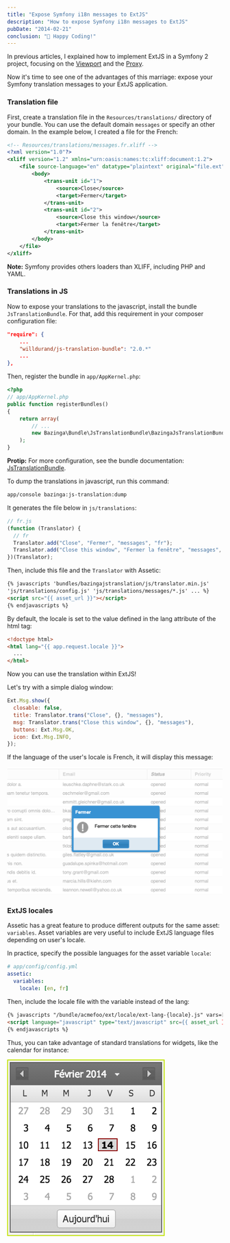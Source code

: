 ```yaml
---
title: "Expose Symfony i18n messages to ExtJS"
description: "How to expose Symfony i18n messages to ExtJS"
pubDate: "2014-02-21"
conclusion: "💃 Happy Coding!"
---
```


In previous articles, I explained how to implement ExtJS in a Symfony 2 project, focusing on the [Viewport](../2014-02-04-extjs-with-symfony-part1) and the [Proxy](../2014-02-09-extjs-with-symfony-part2).

Now it's time to see one of the advantages of this marriage: expose your Symfony translation messages to your ExtJS application.

### Translation file

First, create a translation file in the `Resources/translations/` directory of your bundle.
You can use the default domain `messages` or specify an other domain.
In the example below, I created a file for the French:

```xml
<!-- Resources/translations/messages.fr.xliff -->
<?xml version="1.0"?>
<xliff version="1.2" xmlns="urn:oasis:names:tc:xliff:document:1.2">
    <file source-language="en" datatype="plaintext" original="file.ext">
        <body>
            <trans-unit id="1">
                <source>Close</source>
                <target>Fermer</target>
            </trans-unit>
            <trans-unit id="2">
                <source>Close this window</source>
                <target>Fermer la fenêtre</target>
            </trans-unit>
        </body>
    </file>
</xliff>
```

**Note:** Symfony provides others loaders than XLIFF, including PHP and YAML.

### Translations in JS

Now to expose your translations to the javascript, install the bundle `JsTranslationBundle`.
For that, add this requirement in your composer configuration file:

```json
"require": {
    ...
    "willdurand/js-translation-bundle": "2.0.*"
    ...
},
```

Then, register the bundle in `app/AppKernel.php`:

```php
<?php
// app/AppKernel.php
public function registerBundles()
{
    return array(
        // ...
        new Bazinga\Bundle\JsTranslationBundle\BazingaJsTranslationBundle(),
    );
}
```

**Protip:** For more configuration, see the bundle documentation: [JsTranslationBundle](https://github.com/willdurand/BazingaJsTranslationBundle/blob/master/Resources/doc/index.md).

To dump the translations in javascript, run this command:

```sh
app/console bazinga:js-translation:dump
```

It generates the file below in `js/translations`:

```js
// fr.js
(function (Translator) {
  // fr
  Translator.add("Close", "Fermer", "messages", "fr");
  Translator.add("Close this window", "Fermer la fenêtre", "messages", "fr");
})(Translator);
```

Then, include this file and the `Translator` with Assetic:

```html
{% javascripts 'bundles/bazingajstranslation/js/translator.min.js'
'js/translations/config.js' 'js/translations/messages/*.js' ... %}
<script src="{{ asset_url }}"></script>
{% endjavascripts %}
```

By default, the locale is set to the value defined in the lang attribute of the html tag:

```html
<!doctype html>
<html lang="{{ app.request.locale }}">
  ...
</html>
```

Now you can use the translation within ExtJS!

Let's try with a simple dialog window:

```js
Ext.Msg.show({
  closable: false,
  title: Translator.trans("Close", {}, "messages"),
  msg: Translator.trans("Close this window", {}, "messages"),
  buttons: Ext.Msg.OK,
  icon: Ext.Msg.INFO,
});
```

If the language of the user's locale is French, it will display this message:

![screenshot](/images/posts/screen_msgalertfr.png)

### ExtJS locales

Assetic has a great feature to produce different outputs for the same asset: `variables`.
Asset variables are very useful to include ExtJS language files depending on user's locale.

In practice, specify the possible languages for the asset variable `locale`:

```yaml
# app/config/config.yml
assetic:
  variables:
    locale: [en, fr]
```

Then, include the locale file with the variable instead of the lang:

```html
{% javascripts "/bundle/acmefoo/ext/locale/ext-lang-{locale}.js" vars=["locale"] %}
<script language="javascript" type="text/javascript" src={{ asset_url }}"></script>
{% endjavascripts %}
```

Thus, you can take advantage of standard translations for widgets, like the calendar for instance:

![screenshot](/images/posts/screen_calendarfr.png)
